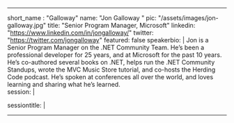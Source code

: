 ---

short_name : "Galloway"
name: "Jon Galloway "
pic: "/assets/images/jon-galloway.jpg"
title: "Senior Program Manager, Microsoft"
linkedin: "https://www.linkedin.com/in/jongalloway/"
twitter: "https://twitter.com/jongalloway"
featured: false
speakerbio: |
    Jon is a Senior Program Manager on the .NET Community Team. He’s been a professional developer for 25 years, and at Microsoft for the past 10 years. He’s co-authored several books on .NET, helps run the .NET Community Standups, wrote the MVC Music Store tutorial, and co-hosts the Herding Code podcast. He’s spoken at conferences all over the world, and loves learning and sharing what he’s learned.    
session: |
    
sessiontitle: |
    
---
